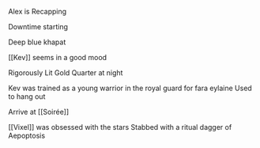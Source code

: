 
Alex is Recapping

Downtime starting

Deep blue khapat

[[Kev]] seems in a good mood

Rigorously Lit Gold Quarter at night

Kev was trained as a young warrior in the royal guard for fara eylaine
	Used to hang out

Arrive at [[Soirée]]

[[Vixel]] was obsessed with the stars
	Stabbed with a ritual dagger of Aepoptosis

